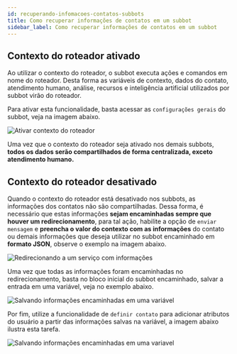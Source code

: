 ```yaml
---
id: recuperando-infomacoes-contatos-subbots
title: Como recuperar informações de contatos em um subbot
sidebar_label: Como recuperar informações de contatos em um subbot
---
```




## Contexto do roteador ativado 
Ao utilizar o contexto do roteador, o subbot executa ações e comandos em nome do roteador. Desta forma as variáveis de contexto, dados do contato, atendimento humano, análise, recursos e inteligência artificial utilizados por subbot virão do roteador.

Para ativar esta funcionalidade, basta acessar as `configurações gerais` do subbot, veja na imagem abaixo.


![Ativar contexto do roteador](/img/router/recuperando-infomacoes-contatos-subbots-1.png)

Uma vez que o contexto do roteador seja ativado nos demais subbots, **todos os dados serão compartilhados de forma centralizada, exceto atendimento humano.**

## Contexto do roteador desativado

Quando o contexto do roteador está desativado nos subbots, as informações dos contatos não são compartilhadas. Dessa forma, é necessário que estas informações **sejam encaminhadas sempre que houver um redirecionamento**, para tal ação, habilite a opção de `enviar mensagem` e **preencha o valor do contexto com as informações** do contato ou demais informações que deseja utilizar no subbot encaminhado em **formato JSON**, observe o exemplo na imagem abaixo.

![Redirecionando a um serviço com informações](/img/router/recuperando-infomacoes-contatos-subbots-2.png)


Uma vez que todas as informações foram encaminhadas no redirecionamento, basta no bloco inicial do subbot encaminhado, salvar a entrada em uma variável, veja no exemplo abaixo.

![Salvando informações encaminhadas em uma variável](/img/router/recuperando-infomacoes-contatos-subbots-3.png)

Por fim, utilize a funcionalidade de `definir contato` para adicionar atributos do usuário a partir das informações salvas na variável, a imagem abaixo ilustra esta tarefa.

![Salvando informações encaminhadas em uma variavel](/img/router/recuperando-infomacoes-contatos-subbots-4.png)
